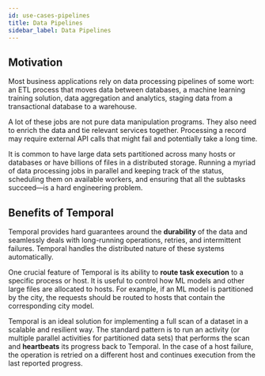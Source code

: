 ```yaml
---
id: use-cases-pipelines
title: Data Pipelines
sidebar_label: Data Pipelines
---
```


## Motivation

Most business applications rely on data processing pipelines of some wort: an ETL process that moves data between databases, a machine learning training solution, data aggregation and analytics, staging data from a transactional database to a warehouse.

A lot of these jobs are not pure data manipulation programs. They also need to enrich the data and tie relevant services together. Processing a record may require external API calls that might fail and potentially take a long time.

It is common to have large data sets partitioned across many hosts or databases or have billions of files in a distributed storage. Running a myriad of data processing jobs in parallel and keeping track of the status, scheduling them on available workers, and ensuring that all the subtasks succeed&mdash;is a hard engineering problem.

## Benefits of Temporal

Temporal provides hard guarantees around the **durability** of the data and seamlessly deals with long-running operations, retries, and intermittent failures. Temporal handles the distributed nature of these systems automatically.

One crucial feature of Temporal is its ability to **route task execution** to a specific process or host. It is useful to control how ML models and other large files are allocated to hosts. For example, if an ML model is partitioned by the city, the requests should be routed to hosts that contain the corresponding city model.

Temporal is an ideal solution for implementing a full scan of a dataset in a scalable and resilient way. The standard pattern is to run an activity (or multiple parallel activities for partitioned data sets) that performs the scan and **heartbeats** its progress back to Temporal. In the case of a host failure, the operation is retried on a different host and continues execution from the last reported progress.
